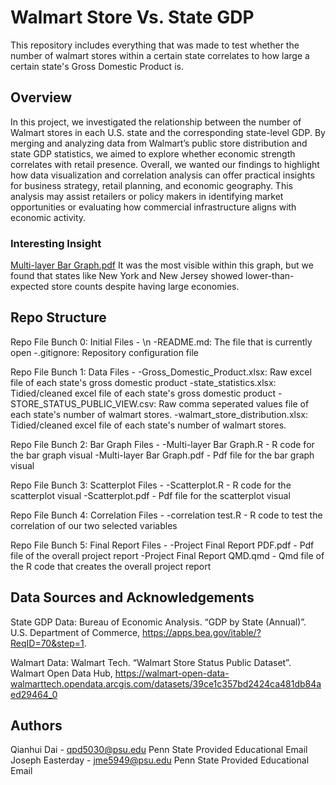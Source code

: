 # Walmart Store Vs. State GDP

This repository includes everything that was made to test whether the number of walmart stores within a certain state correlates to how large a certain state's Gross Domestic Product is.

## Overview

In this project, we investigated the relationship between the number of Walmart stores in each U.S. state and the corresponding state-level GDP. By merging and analyzing data from Walmart’s public store distribution and state GDP statistics, we aimed to explore whether economic strength correlates with retail presence. Overall, we wanted our findings to highlight how data visualization and correlation analysis can offer practical insights for business strategy, retail planning, and economic geography. This analysis may assist retailers or policy makers in identifying market opportunities or evaluating how commercial infrastructure aligns with economic activity.

### Interesting Insight

[Multi-layer Bar Graph.pdf](https://github.com/user-attachments/files/20007602/Multi-layer.Bar.Graph.pdf)
It was the most visible within this graph, but we found that states like New York and New Jersey showed lower-than-expected store counts despite having large economies.

## Repo Structure

Repo File Bunch 0: Initial Files - \n
-README.md: The file that is currently open
-.gitignore: Repository configuration file

Repo File Bunch 1: Data Files -
-Gross_Domestic_Product.xlsx: Raw excel file of each state's gross domestic product
-state_statistics.xlsx: Tidied/cleaned excel file of each state's gross domestic product
-STORE_STATUS_PUBLIC_VIEW.csv: Raw comma seperated values file of each state's number of walmart stores.
-walmart_store_distribution.xlsx: Tidied/cleaned excel file of each state's number of walmart stores.

Repo File Bunch 2: Bar Graph Files -
-Multi-layer Bar Graph.R - R code for the bar graph visual
-Multi-layer Bar Graph.pdf - Pdf file for the bar graph visual

Repo File Bunch 3: Scatterplot Files -
-Scatterplot.R - R code for the scatterplot visual
-Scatterplot.pdf - Pdf file for the scatterplot visual

Repo File Bunch 4: Correlation Files -
-correlation test.R - R code to test the correlation of our two selected variables

Repo File Bunch 5: Final Report Files -
-Project Final Report PDF.pdf - Pdf file of the overall project report
-Project Final Report QMD.qmd - Qmd file of the R code that creates the overall project report

## Data Sources and Acknowledgements

State GDP Data:
Bureau of Economic Analysis. “GDP by State (Annual)”. U.S. Department of Commerce, https://apps.bea.gov/itable/?ReqID=70&step=1.

Walmart Data:
Walmart Tech. “Walmart Store Status Public Dataset”. Walmart Open Data Hub, https://walmart-open-data-walmarttech.opendata.arcgis.com/datasets/39ce1c357bd2424ca481db84aed29464_0

## Authors

Qianhui Dai - qpd5030@psu.edu Penn State Provided Educational Email
Joseph Easterday - jme5949@psu.edu Penn State Provided Educational Email
